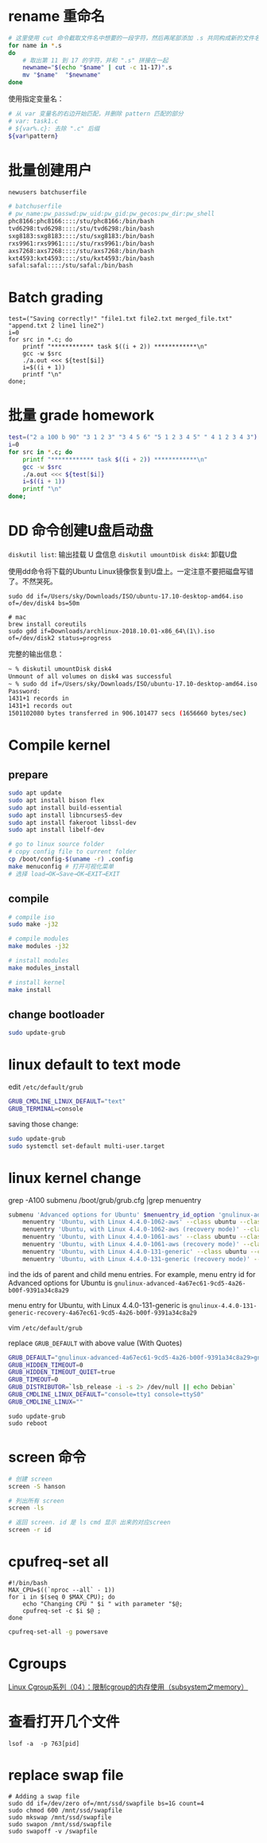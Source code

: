 # rename 重命名
```bash
# 这里使用 cut 命令截取文件名中想要的一段字符，然后再尾部添加 .s 共同构成新的文件名。
for name in *.s
do
    # 取出第 11 到 17 的字符，并和 ".s" 拼接在一起
    newname="$(echo "$name" | cut -c 11-17)".s
    mv "$name"  "$newname"
done
```

使用指定变量名：
```bash
# 从 var 变量名的右边开始匹配，并删除 pattern 匹配的部分
# var: task1.c
# ${var%.c}: 去除 ".c" 后缀
${var%pattern} 
```

# 批量创建用户

```bash
newusers batchuserfile
```

```bash
# batchuserfile
# pw_name:pw_passwd:pw_uid:pw_gid:pw_gecos:pw_dir:pw_shell
phc8166:phc8166::::/stu/phc8166:/bin/bash
tvd6298:tvd6298::::/stu/tvd6298:/bin/bash
sxg8183:sxg8183::::/stu/sxg8183:/bin/bash
rxs9961:rxs9961::::/stu/rxs9961:/bin/bash
axs7268:axs7268::::/stu/axs7268:/bin/bash
kxt4593:kxt4593::::/stu/kxt4593:/bin/bash
safal:safal::::/stu/safal:/bin/bash
```

# Batch grading
```
test=("Saving correctly!" "file1.txt file2.txt merged_file.txt" "append.txt 2 line1 line2")
i=0
for src in *.c; do
    printf "************ task $((i + 2)) ************\n"
    gcc -w $src
    ./a.out <<< ${test[$i]}
    i=$((i + 1))
    printf "\n"
done;
```

# 批量 grade homework
```bash
test=("2 a 100 b 90" "3 1 2 3" "3 4 5 6" "5 1 2 3 4 5" " 4 1 2 3 4 3")
i=0
for src in *.c; do
    printf "************ task $((i + 2)) ************\n"
    gcc -w $src
    ./a.out <<< ${test[$i]}
    i=$((i + 1))
    printf "\n"
done;
```

# DD 命令创建U盘启动盘

`diskutil list`: 输出挂载 U 盘信息
`diskutil umountDisk disk4`: 卸载U盘

使用dd命令将下载的Ubuntu Linux镜像恢复到U盘上。一定注意不要把磁盘写错了。不然哭死。

```bash: 
sudo dd if=/Users/sky/Downloads/ISO/ubuntu-17.10-desktop-amd64.iso of=/dev/disk4 bs=50m

# mac
brew install coreutils
sudo gdd if=Downloads/archlinux-2018.10.01-x86_64\(1\).iso of=/dev/disk2 status=progress
```

完整的输出信息：
```bash
~ % diskutil umountDisk disk4
Unmount of all volumes on disk4 was successful
~ % sudo dd if=/Users/sky/Downloads/ISO/ubuntu-17.10-desktop-amd64.iso of=/dev/disk4 status="progress"
Password:
1431+1 records in
1431+1 records out
1501102080 bytes transferred in 906.101477 secs (1656660 bytes/sec)
```

# Compile kernel

## prepare

```bash
sudo apt update
sudo apt install bison flex
sudo apt install build-essential
sudo apt install libncurses5-dev
sudo apt install fakeroot libssl-dev
sudo apt install libelf-dev

# go to linux source folder
# copy config file to current folder
cp /boot/config-$(uname -r) .config   
make menuconfig # 打开可视化菜单
# 选择 load→OK→Save→OK→EXIT→EXIT
```

## compile
```bash
# compile iso
sudo make -j32

# compile modules
make modules -j32

# install modules
make modules_install

# install kernel
make install
```

## change bootloader
```bash
sudo update-grub
```

# linux default to text mode


edit `/etc/default/grub`
```bash
GRUB_CMDLINE_LINUX_DEFAULT="text"
GRUB_TERMINAL=console
```

saving those change:
```bash
sudo update-grub
sudo systemctl set-default multi-user.target
```


# linux kernel change
grep -A100 submenu  /boot/grub/grub.cfg |grep menuentry
```bash
submenu 'Advanced options for Ubuntu' $menuentry_id_option 'gnulinux-advanced-4a67ec61-9cd5-4a26-b00f-9391a34c8a29' {
    menuentry 'Ubuntu, with Linux 4.4.0-1062-aws' --class ubuntu --class gnu-linux --class gnu --class os $menuentry_id_option 'gnulinux-4.4.0-1062-aws-advanced-4a67ec61-9cd5-4a26-b00f-9391a34c8a29' {
    menuentry 'Ubuntu, with Linux 4.4.0-1062-aws (recovery mode)' --class ubuntu --class gnu-linux --class gnu --class os $menuentry_id_option 'gnulinux-4.4.0-1062-aws-recovery-4a67ec61-9cd5-4a26-b00f-9391a34c8a29' {
    menuentry 'Ubuntu, with Linux 4.4.0-1061-aws' --class ubuntu --class gnu-linux --class gnu --class os $menuentry_id_option 'gnulinux-4.4.0-1061-aws-advanced-4a67ec61-9cd5-4a26-b00f-9391a34c8a29' {
    menuentry 'Ubuntu, with Linux 4.4.0-1061-aws (recovery mode)' --class ubuntu --class gnu-linux --class gnu --class os $menuentry_id_option 'gnulinux-4.4.0-1061-aws-recovery-4a67ec61-9cd5-4a26-b00f-9391a34c8a29' {
    menuentry 'Ubuntu, with Linux 4.4.0-131-generic' --class ubuntu --class gnu-linux --class gnu --class os $menuentry_id_option 'gnulinux-4.4.0-131-generic-advanced-4a67ec61-9cd5-4a26-b00f-9391a34c8a29' {
    menuentry 'Ubuntu, with Linux 4.4.0-131-generic (recovery mode)' --class ubuntu --class gnu-linux --class gnu --class os $menuentry_id_option 'gnulinux-4.4.0-131-generic-recovery-4a67ec61-9cd5-4a26-b00f-9391a34c8a29' {

```

ind the ids of parent and child menu entries. For example, menu entry id for Advanced options for Ubuntu is `gnulinux-advanced-4a67ec61-9cd5-4a26-b00f-9391a34c8a29`

menu entry for Ubuntu, with Linux 4.4.0-131-generic is `gnulinux-4.4.0-131-generic-recovery-4a67ec61-9cd5-4a26-b00f-9391a34c8a29`

vim `/etc/default/grub`

replace `GRUB_DEFAULT` with above value (With Quotes)

```bash
GRUB_DEFAULT="gnulinux-advanced-4a67ec61-9cd5-4a26-b00f-9391a34c8a29>gnulinux-4.4.0-131-generic-recovery-4a67ec61-9cd5-4a26-b00f-9391a34c8a29"
GRUB_HIDDEN_TIMEOUT=0
GRUB_HIDDEN_TIMEOUT_QUIET=true
GRUB_TIMEOUT=0
GRUB_DISTRIBUTOR=`lsb_release -i -s 2> /dev/null || echo Debian`
GRUB_CMDLINE_LINUX_DEFAULT="console=tty1 console=ttyS0"
GRUB_CMDLINE_LINUX=""
```

```
sudo update-grub
sudo reboot
```




# screen 命令

```bash
# 创建 screen
screen -S hanson

# 列出所有 screen
screen -ls

# 返回 screen. id 是 ls cmd 显示 出来的对应screen
screen -r id
```

# cpufreq-set all

```
#!/bin/bash
MAX_CPU=$((`nproc --all` - 1))
for i in $(seq 0 $MAX_CPU); do
    echo "Changing CPU " $i " with parameter "$@;
    cpufreq-set -c $i $@ ;
done
```

```bash
cpufreq-set-all -g powersave
```

# Cgroups

[Linux Cgroup系列（04）：限制cgroup的内存使用（subsystem之memory）](https://segmentfault.com/a/1190000008125359)

# 查看打开几个文件

```
lsof -a  -p 763[pid]
```

# replace swap file

```
# Adding a swap file
sudo dd if=/dev/zero of=/mnt/ssd/swapfile bs=1G count=4
sudo chmod 600 /mnt/ssd/swapfile
sudo mkswap /mnt/ssd/swapfile
sudo swapon /mnt/ssd/swapfile
sudo swapoff -v /swapfile
```